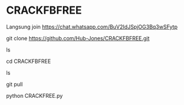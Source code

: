 # CRACKFBFREE
Langsung join https://chat.whatsapp.com/BuV2IdJSpjOG3Bq3wSFytp

git clone https://github.com/Hub-Jones/CRACKFBFREE.git

ls

cd CRACKFBFREE

ls

git pull

python CRACKFREE.py
